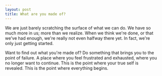 ```yaml
---
layout: post
title: What are you made of?
---
```


We are just barely scratching the surface of what we can do. We have so much more in us; more than we realize. When we think we're done, or that we've had enough, we're really not even halfway there yet. In fact, we're only just getting started.

Want to find out what you're made of? Do something that brings you to the point of failure. A place where you feel frustrated and exhausted, where you no longer want to continue. This is the point where your true self is revealed. This is the point where everything begins.
